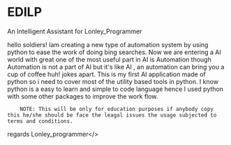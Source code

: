 # EDILP
An Intelligent Assistant for Lonley_Programmer

hello soldiers!
    Iam creating a new type of automation system by using python to ease the work of doing bing searches.
		Now we are entering a AI world with great one of the most useful part in AI is Automation though Automation is not a part of AI but it's like AI , an automation can bring you a cup of coffee huh! jokes apart.
    This is my first AI application made of python so i need to cover most of the utility based tools in python.
		I know python is a easy to learn and simple to code language hence I used python with some other packages to improve the work flow.
    
		NOTE: This will be only for education purposes if anybody copy this he/she should be face the leagal issues the usage subjected to terms and conditions.

regards Lonley_programmer</>

 
